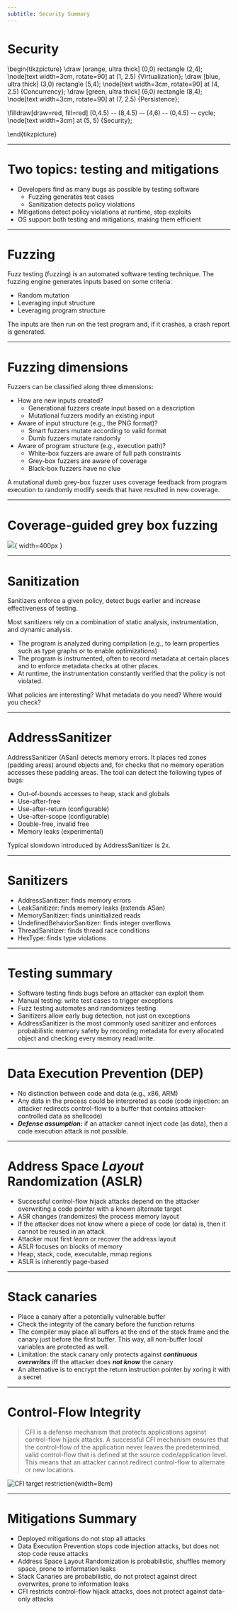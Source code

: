 ```yaml
---
subtitle: Security Summary
---
```


# Security

\begin{tikzpicture}
\draw [orange, ultra thick] (0,0) rectangle (2,4);
\node[text width=3cm, rotate=90] at (1, 2.5) {Virtualization};
\draw [blue, ultra thick] (3,0) rectangle (5,4);
\node[text width=3cm, rotate=90] at (4, 2.5) {Concurrency};
\draw [green, ultra thick] (6,0) rectangle (8,4);
\node[text width=3cm, rotate=90] at (7, 2.5) {Persistence};

\filldraw[draw=red, fill=red] (0,4.5) -- (8,4.5) -- (4,6) -- (0,4.5) -- cycle;
\node[text width=3cm] at (5, 5) {Security};

\end{tikzpicture}

---

# Two topics: testing and mitigations

* Developers find as many bugs as possible by testing software
    * Fuzzing generates test cases
    * Sanitization detects policy violations
* Mitigations detect policy violations at runtime, stop exploits
* OS support both testing and mitigations, making them efficient

---

# Fuzzing

Fuzz testing (fuzzing) is an automated software testing technique. The fuzzing
engine generates inputs based on some criteria:

* Random mutation
* Leveraging input structure
* Leveraging program structure

The inputs are then run on the test program and, if it crashes, a crash report
is generated.

---

# Fuzzing dimensions

Fuzzers can be classified along three dimensions:

* How are new inputs created?
    * Generational fuzzers create input based on a description
    * Mutational fuzzers modify an existing input
* Aware of input structure (e.g., the PNG format)?
    * Smart fuzzers mutate according to valid format
    * Dumb fuzzers mutate randomly
* Aware of program structure (e.g., execution path)?
    * White-box fuzzers are aware of full path constraints
    * Grey-box fuzzers are aware of coverage
    * Black-box fuzzers have no clue

A mutational dumb grey-box fuzzer uses coverage feedback from program execution
to randomly modify seeds that have resulted in new coverage.

---

# Coverage-guided grey box fuzzing

![](./figures/41-fuzzing.png){ width=400px }

---

# Sanitization

Sanitizers enforce a given policy, detect bugs earlier and increase
effectiveness of testing.

Most sanitizers rely on a combination of static analysis, instrumentation, and
dynamic analysis.

* The program is analyzed during compilation (e.g., to learn properties such as
  type graphs or to enable optimizations)
* The program is instrumented, often to record metadata at certain places and to
  enforce metadata checks at other places.
* At runtime, the instrumentation constantly verified that the policy is not
  violated.

What policies are interesting? What metadata do you need? Where would you check?

---

# AddressSanitizer

AddressSanitizer (ASan) detects memory errors. It places red zones (padding 
areas) around objects and, for checks that no memory operation accesses these
padding areas. The tool can detect the following types of bugs:

* Out-of-bounds accesses to heap, stack and globals
* Use-after-free
* Use-after-return (configurable)
* Use-after-scope (configurable)
* Double-free, invalid free
* Memory leaks (experimental)

Typical slowdown introduced by AddressSanitizer is 2x.

---

# Sanitizers

* AddressSanitizer: finds memory errors
* LeakSanitizer: finds memory leaks (extends ASan)
* MemorySanitizer: finds uninitialized reads
* UndefinedBehaviorSanitizer: finds integer overflows
* ThreadSanitizer: finds thread race conditions
* HexType: finds type violations

---

# Testing summary

* Software testing finds bugs before an attacker can exploit them
* Manual testing: write test cases to trigger exceptions
* Fuzz testing automates and randomizes testing
* Sanitizers allow early bug detection, not just on exceptions
* AddressSanitizer is the most commonly used sanitizer and enforces
  probabilistic memory safety by recording metadata for every allocated object
  and checking every memory read/write.

---

# Data Execution Prevention (DEP)

* No distinction between code and data (e.g., x86, ARM)
* Any data in the process could be interpreted as code (code injection: an
  attacker redirects control-flow to a buffer that contains attacker-controlled
  data as shellcode)
* ***Defense assumption:*** if an attacker cannot inject code (as data), then a
  code execution attack is not possible.

---

# Address Space ***Layout*** Randomization (ASLR)

* Successful control-flow hijack attacks depend on the attacker overwriting
  a code pointer with a known alternate target
* ASR changes (randomizes) the process memory layout
* If the attacker does not know where a piece of code (or data) is, then it
  cannot be reused in an attack
* Attacker must first *learn* or recover the address layout
* ASLR focuses on blocks of memory
* Heap, stack, code, executable, mmap regions
* ASLR is inherently page-based

---

# Stack canaries

* Place a canary after a potentially vulnerable buffer
* Check the integrity of the canary before the function returns
* The compiler may place all buffers at the end of the stack frame and the
  canary just before the first buffer. This way, all non-buffer local variables
  are protected as well.
* Limitation: the stack canary only protects against ***continuous overwrites***
  iff the attacker does ***not know*** the canary
* An alternative is to encrypt the return instruction pointer by xoring it
  with a secret

---

# Control-Flow Integrity

> CFI is a defense mechanism that protects applications against control-flow
> hijack attacks. A successful CFI mechanism ensures that the control-flow of
> the application never leaves the predetermined, valid control-flow that is
> defined at the source code/application level. This means that an attacker
> cannot redirect control-flow to alternate or new locations.

![CFI target restriction](./figures/42-cfi.png){width=8cm}

---

# Mitigations Summary

* Deployed mitigations do not stop all attacks
* Data Execution Prevention stops code injection attacks, but does not
  stop code reuse attacks
* Address Space Layout Randomization is probabilistic, shuffles memory space,
  prone to information leaks
* Stack Canaries are probabilistic, do not protect against direct
  overwrites, prone to information leaks
* CFI restricts control-flow hijack attacks, does not protect against
  data-only attacks
